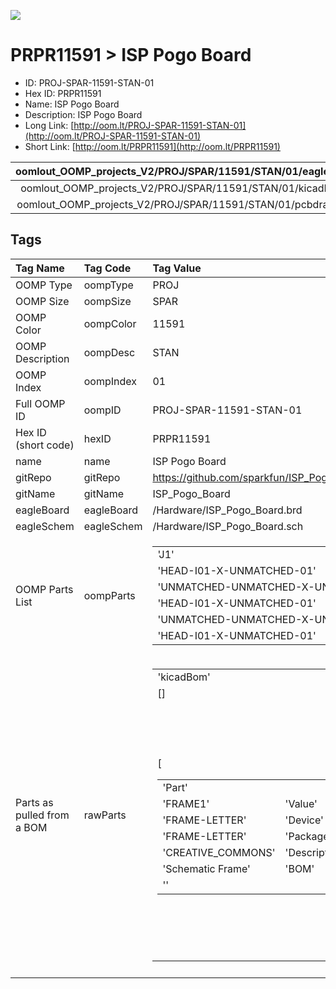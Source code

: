 


  
![][im]
# PRPR11591 > ISP Pogo Board

- ID: PROJ-SPAR-11591-STAN-01
- Hex ID: PRPR11591
- Name: ISP Pogo Board
- Description: ISP Pogo Board
- Long Link: [http://oom.lt/PROJ-SPAR-11591-STAN-01](http://oom.lt/PROJ-SPAR-11591-STAN-01)
- Short Link: [http://oom.lt/PRPR11591](http://oom.lt/PRPR11591)
  

|oomlout_OOMP_projects_V2/PROJ/SPAR/11591/STAN/01/eagleImage.png|oomlout_OOMP_projects_V2/PROJ/SPAR/11591/STAN/01/eagleSchemImage.png|oomlout_OOMP_projects_V2/PROJ/SPAR/11591/STAN/01/kicadPcb3dFront.png|oomlout_OOMP_projects_V2/PROJ/SPAR/11591/STAN/01/kicadPcb3dBack.png|
| :---: | :---: | :---: | :---: |
|oomlout_OOMP_projects_V2/PROJ/SPAR/11591/STAN/01/kicadPcb3d.png|oomlout_OOMP_projects_V2/PROJ/SPAR/11591/STAN/01/bomBack.png|oomlout_OOMP_projects_V2/PROJ/SPAR/11591/STAN/01/bomFront.png|oomlout_OOMP_projects_V2/PROJ/SPAR/11591/STAN/01/pcbdraw.svg|
|oomlout_OOMP_projects_V2/PROJ/SPAR/11591/STAN/01/pcbdrawBack.svg||||

## Tags
  

|Tag Name|Tag Code|Tag Value|
| :--- | :--- | :--- |
|OOMP Type|oompType|PROJ|
|OOMP Size|oompSize|SPAR|
|OOMP Color|oompColor|11591|
|OOMP Description|oompDesc|STAN|
|OOMP Index|oompIndex|01|
|Full OOMP ID|oompID|PROJ-SPAR-11591-STAN-01|
|Hex ID (short code)|hexID|PRPR11591|
|name|name|ISP Pogo Board|
|gitRepo|gitRepo|https://github.com/sparkfun/ISP_Pogo_Board|
|gitName|gitName|ISP_Pogo_Board|
|eagleBoard|eagleBoard|/Hardware/ISP_Pogo_Board.brd|
|eagleSchem|eagleSchem|/Hardware/ISP_Pogo_Board.sch|
|OOMP Parts List|oompParts|<table><tr><td>'J1'</td></tr><tr><td> 'HEAD-I01-X-UNMATCHED-01'</td><td> 'J2'</td></tr><tr><td> 'UNMATCHED-UNMATCHED-X-UNMATCHED-01'</td><td> 'J3'</td></tr><tr><td> 'HEAD-I01-X-UNMATCHED-01'</td><td> 'J4'</td></tr><tr><td> 'UNMATCHED-UNMATCHED-X-UNMATCHED-01'</td><td> 'JP1'</td></tr><tr><td> 'HEAD-I01-X-UNMATCHED-01'</td></tr></table>|
|Parts as pulled from a BOM|rawParts|<table><tr><td>'kicadBom'</td></tr><tr><td> []</td><td> 'eagleBom'</td></tr><tr><td> [<table><tr><td>'Part'</td></tr><tr><td> 'FRAME1'</td><td> 'Value'</td></tr><tr><td> 'FRAME-LETTER'</td><td> 'Device'</td></tr><tr><td> 'FRAME-LETTER'</td><td> 'Package'</td></tr><tr><td> 'CREATIVE_COMMONS'</td><td> 'Description'</td></tr><tr><td> 'Schematic Frame'</td><td> 'BOM'</td></tr><tr><td> ''</td></tr></table></td><td> <table><tr><td>'Part'</td></tr><tr><td> 'J1'</td><td> 'Value'</td></tr><tr><td> ''</td><td> 'Device'</td></tr><tr><td> 'M03X2POGO_PINS'</td><td> 'Package'</td></tr><tr><td> '2X3_POGO'</td><td> 'Description'</td></tr><tr><td> '2x3 .1 header.'</td><td> 'BOM'</td></tr><tr><td> 'HW-11044'</td></tr></table></td><td> <table><tr><td>'Part'</td></tr><tr><td> 'J2'</td><td> 'Value'</td></tr><tr><td> 'AVR_SPI_PRG_6NS'</td><td> 'Device'</td></tr><tr><td> 'AVR_SPI_PRG_6NS'</td><td> 'Package'</td></tr><tr><td> '2X3-NS'</td><td> 'Description'</td></tr><tr><td> 'AVR ISP 6 Pin'</td><td> 'BOM'</td></tr><tr><td> ''</td></tr></table></td><td> <table><tr><td>'Part'</td></tr><tr><td> 'J3'</td><td> 'Value'</td></tr><tr><td> ''</td><td> 'Device'</td></tr><tr><td> 'M03X2POGO_PINS'</td><td> 'Package'</td></tr><tr><td> '2X3_POGO'</td><td> 'Description'</td></tr><tr><td> '2x3 .1 header.'</td><td> 'BOM'</td></tr><tr><td> 'HW-11044'</td></tr></table></td><td> <table><tr><td>'Part'</td></tr><tr><td> 'J4'</td><td> 'Value'</td></tr><tr><td> ''</td><td> 'Device'</td></tr><tr><td> 'JST_2MM_MALE'</td><td> 'Package'</td></tr><tr><td> 'JST-2-SMD'</td><td> 'Description'</td></tr><tr><td> 'Mates to single-cell LiPo batteries.'</td><td> 'BOM'</td></tr><tr><td> 'CONN-08352'</td></tr></table></td><td> <table><tr><td>'Part'</td></tr><tr><td> 'JP1'</td><td> 'Value'</td></tr><tr><td> ''</td><td> 'Device'</td></tr><tr><td> 'M06POLAR'</td><td> 'Package'</td></tr><tr><td> 'MOLEX-1X6'</td><td> 'Description'</td></tr><tr><td> 'Header 6'</td><td> 'BOM'</td></tr><tr><td> ''</td></tr></table></td><td> <table><tr><td>'Part'</td></tr><tr><td> 'JP2'</td><td> 'Value'</td></tr><tr><td> 'STAND-OFF'</td><td> 'Device'</td></tr><tr><td> 'STAND-OFF'</td><td> 'Package'</td></tr><tr><td> 'STAND-OFF'</td><td> 'Description'</td></tr><tr><td> '#4 Stand Off'</td><td> 'BOM'</td></tr><tr><td> ''</td></tr></table></td><td> <table><tr><td>'Part'</td></tr><tr><td> 'JP3'</td><td> 'Value'</td></tr><tr><td> 'STAND-OFF'</td><td> 'Device'</td></tr><tr><td> 'STAND-OFF'</td><td> 'Package'</td></tr><tr><td> 'STAND-OFF'</td><td> 'Description'</td></tr><tr><td> '#4 Stand Off'</td><td> 'BOM'</td></tr><tr><td> ''</td></tr></table></td><td> <table><tr><td>'Part'</td></tr><tr><td> 'JP4'</td><td> 'Value'</td></tr><tr><td> 'STAND-OFF'</td><td> 'Device'</td></tr><tr><td> 'STAND-OFF'</td><td> 'Package'</td></tr><tr><td> 'STAND-OFF'</td><td> 'Description'</td></tr><tr><td> '#4 Stand Off'</td><td> 'BOM'</td></tr><tr><td> ''</td></tr></table></td><td> <table><tr><td>'Part'</td></tr><tr><td> 'JP5'</td><td> 'Value'</td></tr><tr><td> 'STAND-OFF'</td><td> 'Device'</td></tr><tr><td> 'STAND-OFF'</td><td> 'Package'</td></tr><tr><td> 'STAND-OFF'</td><td> 'Description'</td></tr><tr><td> '#4 Stand Off'</td><td> 'BOM'</td></tr><tr><td> ''</td></tr></table></td><td> <table><tr><td>'Part'</td></tr><tr><td> 'JP6'</td><td> 'Value'</td></tr><tr><td> 'LOGO-SFENW2'</td><td> 'Device'</td></tr><tr><td> 'LOGO-SFENW2'</td><td> 'Package'</td></tr><tr><td> 'SFE-NEW-WEB'</td><td> 'Description'</td></tr><tr><td> 'Spark Fun Electronics PCB Logo'</td><td> 'BOM'</td></tr><tr><td> ''</td></tr></table></td><td> <table><tr><td>'Part'</td></tr><tr><td> 'U$1'</td><td> 'Value'</td></tr><tr><td> 'OSHW-LOGOS'</td><td> 'Device'</td></tr><tr><td> 'OSHW-LOGOS'</td><td> 'Package'</td></tr><tr><td> 'OSHW-LOGO-S'</td><td> 'Description'</td></tr><tr><td> 'Open Source Hardware Logo This logo indicates the piece of hardware it is found on incorporates a OSHW license and/or adheres to the definition of open source hardware found here</td></tr><tr><td> http</td></tr><tr><td>//freedomdefined.org/OSHW'</td><td> 'BOM'</td></tr><tr><td> ''</td></tr></table>]</td></tr></table>|
||||



[im]: PROJ/SPAR/11591/STAN/01/kicadPcb3d_450.png
